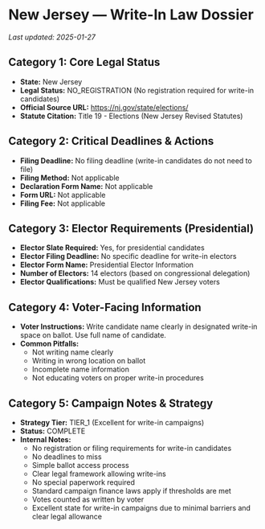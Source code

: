 # New Jersey — Write-In Law Dossier

_Last updated: 2025-01-27_

## Category 1: Core Legal Status
- **State:** New Jersey
- **Legal Status:** NO_REGISTRATION (No registration required for write-in candidates)
- **Official Source URL:** https://nj.gov/state/elections/
- **Statute Citation:** Title 19 - Elections (New Jersey Revised Statutes)

## Category 2: Critical Deadlines & Actions
- **Filing Deadline:** No filing deadline (write-in candidates do not need to file)
- **Filing Method:** Not applicable
- **Declaration Form Name:** Not applicable
- **Form URL:** Not applicable
- **Filing Fee:** Not applicable

## Category 3: Elector Requirements (Presidential)
- **Elector Slate Required:** Yes, for presidential candidates
- **Elector Filing Deadline:** No specific deadline for write-in electors
- **Elector Form Name:** Presidential Elector Information
- **Number of Electors:** 14 electors (based on congressional delegation)
- **Elector Qualifications:** Must be qualified New Jersey voters

## Category 4: Voter-Facing Information
- **Voter Instructions:** Write candidate name clearly in designated write-in space on ballot. Use full name of candidate.
- **Common Pitfalls:** 
  - Not writing name clearly
  - Writing in wrong location on ballot
  - Incomplete name information
  - Not educating voters on proper write-in procedures

## Category 5: Campaign Notes & Strategy
- **Strategy Tier:** TIER_1 (Excellent for write-in campaigns)
- **Status:** COMPLETE
- **Internal Notes:** 
  - No registration or filing requirements for write-in candidates
  - No deadlines to miss
  - Simple ballot access process
  - Clear legal framework allowing write-ins
  - No special paperwork required
  - Standard campaign finance laws apply if thresholds are met
  - Votes counted as written by voter
  - Excellent state for write-in campaigns due to minimal barriers and clear legal allowance
